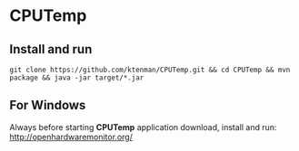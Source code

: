 # CPUTemp
## Install and run
```shell
git clone https://github.com/ktenman/CPUTemp.git && cd CPUTemp && mvn package && java -jar target/*.jar
```
## For Windows
Always before starting **CPUTemp** application download, install and run:
http://openhardwaremonitor.org/
